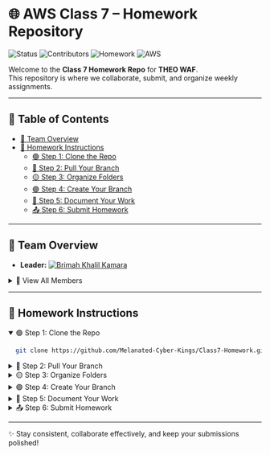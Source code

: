 # 🌐 AWS Class 7 – Homework Repository

![Status](https://img.shields.io/badge/Status-Active-brightgreen?style=for-the-badge) 
![Contributors](https://img.shields.io/badge/Contributors-11-blue?style=for-the-badge) 
![Homework](https://img.shields.io/badge/Homework-Weekly-orange?style=for-the-badge) 
![AWS](https://img.shields.io/badge/AWS-Learning-yellow?style=for-the-badge) 

Welcome to the **Class 7 Homework Repo** for **THEO WAF**.  
This repository is where we collaborate, submit, and organize weekly assignments.  

---

## 📑 Table of Contents
- [👥 Team Overview](#-team-overview)
- [📖 Homework Instructions](#-homework-instructions)  
  - [🟢 Step 1: Clone the Repo](#-step-1-clone-the-repo)  
  - [🔵 Step 2: Pull Your Branch](#-step-2-pull-your-branch)  
  - [🟡 Step 3: Organize Folders](#-step-3-organize-folders)  
  - [🟣 Step 4: Create Your Branch](#-step-4-create-your-branch)  
  - [📝 Step 5: Document Your Work](#-step-5-document-your-work)  
  - [📤 Step 6: Submit Homework](#-step-6-submit-homework)  

---

## 👥 Team Overview

- **Leader:** [![Brimah Khalil Kamara](https://img.shields.io/badge/Leader-Brimah_Khalil_Kamara-blue?style=for-the-badge&logo=github)](https://github.com/Brimah-Khalil-Kamara)  

<details>
<summary>📌 View All Members</summary><br>

[![Hakeem Shaffi](https://img.shields.io/badge/Member-Hakeem_Shaffi-lightgrey?style=flat-square&logo=github)](https://github.com/pushashaft)  
[![Mahamed Bashir](https://img.shields.io/badge/Member-Mahamed_Bashir-lightgrey?style=flat-square&logo=github)](https://github.com/BashiM1)  
[![Van Ngila](https://img.shields.io/badge/Member-Van_Ngila-lightgrey?style=flat-square&logo=github)](https://github.com/waseeconsulting-git)  
[![Adedji Adeyemi](https://img.shields.io/badge/Member-Adedji_Adeyemi-lightgrey?style=flat-square&logo=github)](https://github.com/anthonyadeconsulting-source)  
[![Jay Bailey](https://img.shields.io/badge/Member-Jay_Bailey-lightgrey?style=flat-square&logo=github)](https://github.com/jareonbailey-web)  
[![Daniel Bryce](https://img.shields.io/badge/Member-Daniel_Bryce-lightgrey?style=flat-square&logo=github)](https://github.com/DBs-art)  
[![ST Tucker](https://img.shields.io/badge/Member-ST_Tucker-lightgrey?style=flat-square&logo=github)](https://github.com/statuc30721)  
[![Thomas Bell](https://img.shields.io/badge/Member-Thomas_Bell-lightgrey?style=flat-square&logo=github)](https://github.com/thomas065)  
[![Trevore Jerome](https://img.shields.io/badge/Member-Trevore_Jerome-lightgrey?style=flat-square&logo=github)](https://github.com/Futurist2099)  
[![Voloxar Karsze](https://img.shields.io/badge/Member-Voloxar_Karsze-lightgrey?style=flat-square&logo=github)](https://github.com/theswordpt-git)  
[![Mark Thornhill](https://img.shields.io/badge/Member-Mark_Thornhill-lightgrey?style=flat-square&logo=github)](https://github.com/theswordpt-git)  
</details>

---

## 📖 Homework Instructions

<details open>
<summary>🟢 Step 1: Clone the Repo</summary>

```bash
  git clone https://github.com/Melanated-Cyber-Kings/Class7-Homework.git
```

</details>

<details>
<summary>🔵 Step 2: Pull Your Branch</summary>

```bash
git clone https://github.com/Melanated-Cyber-Kings/Class7-Homework.git

git pull origin <your-branch-name>
```

</details>

<details>
<summary>🟡 Step 3: Organize Folders</summary>
📂 Create directories for each week:
Week1, Week2, Week3, ...

📌 Each week’s homework goes into its respective folder.
</details>

<details>
<summary>🟣 Step 4: Create Your Branch</summary>

```bash
git checkout -b Your-Name-Homework-Branch
```

✅ Always switch into your branch immediately after creating it.
</details>

<details>
<summary>📝 Step 5: Document Your Work</summary>

📝 Add a README.md in each folder.

Keep instructions clear and beginner-friendly.

Someone with no prior context should be able to follow your steps.
</details>

<details> <summary>📤 Step 6: Submit Homework</summary>

📤 Transfer all your completed assignments into the appropriate weekly folder.
🎯 Make sure everything is neat, readable, and presentation-ready for THEO.
</details>

---
✨ Stay consistent, collaborate effectively, and keep your submissions polished!
